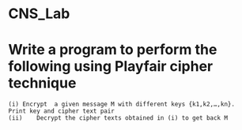# CNS_Lab
# Write a program to perform the following using Playfair cipher technique
    (i)	Encrypt  a given message M with different keys {k1,k2,…,kn}.  Print key and cipher text pair
    (ii)	Decrypt the cipher texts obtained in (i) to get back M
